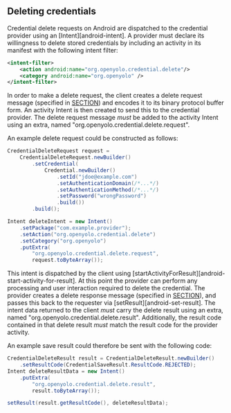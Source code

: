 ## Deleting credentials

Credential delete requests on Android are dispatched to the credential provider
using an [Intent][android-intent]. A provider must declare its willingness to
delete stored credentials by including an activity in its manifest with the
following intent filter:

```xml
<intent-filter>
    <action android:name="org.openyolo.credential.delete"/>
    <category android:name="org.openyolo" />
</intent-filter>
```

In order to make a delete request, the client creates a delete request message
(specified in [SECTION](#delete-request-message)) and encodes it to its binary
protocol buffer form. An activity Intent is then created to send this to the
credential provider. The delete request message _must_ be added to the activity
Intent using an extra, named "org.openyolo.credential.delete.request".

An example delete request could be constructed as follows:

```java
CredentialDeleteRequest request =
    CredentialDeleteRequest.newBuilder()
        .setCredential(
            Credential.newBuilder()
                .setId("jdoe@example.com")
                .setAuthenticationDomain(/*...*/)
                .setAuthenticationMethod(/*...*/)
                .setPassword("wrongPassword")
                .build())
        .build();

Intent deleteIntent = new Intent()
    .setPackage("com.example.provider");
    .setAction("org.openyolo.credential.delete")
    .setCategory("org.openyolo")
    .putExtra(
        "org.openyolo.credential.delete.request",
        request.toByteArray());
```

This intent is dispatched by the client using
[startActivityForResult][android-start-activity-for-result]. At this point the
provider can perform any processing and user interaction required to delete
the credential. The provider creates a delete response message (specified in
[SECTION](#delete-response-message)), and passes this back to the requester via
[setResult][android-set-result]. The intent data returned to the
client _must_ carry the delete result using an extra, named
"org.openyolo.credential.delete.result". Additionally, the result code
contained in that delete result _must_ match the result code for the provider activity.

An example save result could therefore be sent with the following code:

```java
CredentialDeleteResult result = CredentialDeleteResult.newBuilder()
    .setResultCode(CredentialSaveResult.ResultCode.REJECTED);
Intent deleteResultData = new Intent()
    .putExtra(
        "org.openyolo.credential.delete.result",
        result.toByteArray());

setResult(result.getResultCode(), deleteResultData);
```
